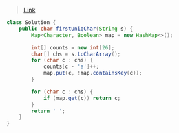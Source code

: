> [Link](https://leetcode-cn.com/problems/di-yi-ge-zhi-chu-xian-yi-ci-de-zi-fu-lcof/)

```java
class Solution {
    public char firstUniqChar(String s) {
        Map<Character, Boolean> map = new HashMap<>();

        int[] counts = new int[26];
        char[] chs = s.toCharArray();
        for (char c : chs) {
            counts[c - 'a']++;
            map.put(c, !map.containsKey(c));
        }

        for (char c : chs) {
            if (map.get(c)) return c;
        }
        return ' ';
    }
}
```